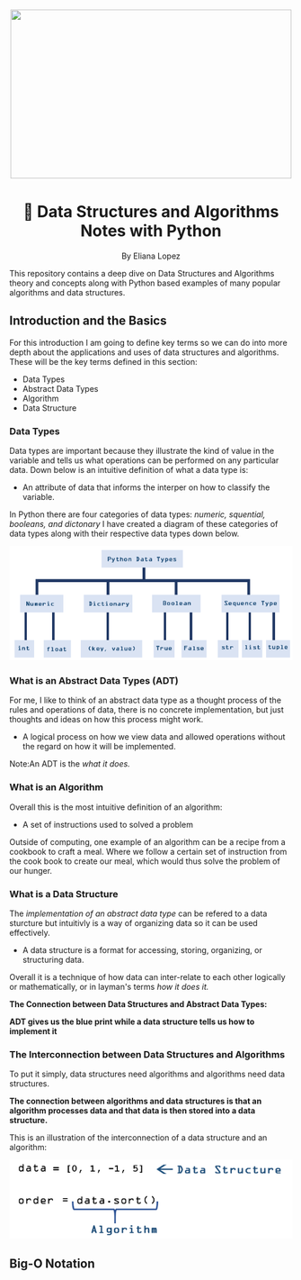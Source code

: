 <br />
 <p align="center">
    <img src="https://github.com/elianalopez/Data-Structures-and-Algorithms-Notes-with-Python/blob/main/Images/DS%26ANotes.png" width="500" height="300">
    <h1 align="center">📝 Data Structures and Algorithms Notes with Python</h1>
    <p align="center" class="h6">By Eliana Lopez</p>
This repository contains a deep dive on Data Structures and Algorithms theory and concepts along with Python based examples of many popular algorithms and data structures.

## Introduction and the Basics
For this introduction I am going to define key terms so we can do into more depth about the applications and uses of data structures and algorithms.
These will be the key terms defined in this section:
* Data Types
* Abstract Data Types
* Algorithm
* Data Structure

### Data Types
Data types are important because they illustrate the kind of value in the variable and tells us what operations can be performed on any particular data. Down below is an intuitive definition  of what a data type is:

* An attribute of data that informs the interper on how to classify the variable. 

In Python there are four categories of data types: *numeric, squential, booleans, and dictonary* 
I have created a diagram of these categories of data types along with their respective data types down below.

![Data-Type-Diagram](Images/DataTypes.PNG)


### What is an Abstract Data Types (ADT)

For me, I like to think of an abstract data type as a thought process of the rules and operations of data, there is no concrete implementation, but just thoughts and ideas on how this process might work.

* A logical process on how we view data and allowed operations without the regard on how it will be implemented.

Note:An ADT is the *what it does.*

### What is an Algorithm
Overall this is the most intuitive definition  of an algorithm:

* A set of instructions used to solved a problem
 
Outside of computing, one example of an algorithm can be a recipe from a cookbook to craft a meal. Where we follow a certain set of instruction from the cook book to create our meal, which would thus solve the problem of our hunger. 

### What is a Data Structure

The *implementation of an abstract data type* can be refered to a data sturcture but intuitivly is a way of organizing data so it can be used effectively.

* A data structure is a format for accessing, storing, organizing, or structuring data.

Overall it is a technique of how data can inter-relate to each other logically or mathematically, or in layman's terms *how it does it.*

**The Connection between Data Structures and Abstract Data Types:**

**ADT gives us the blue print while a data structure tells us how to implement it**

### The Interconnection between Data Structures and Algorithms
To put it simply, data structures need algorithms and algorithms need data structures.

**The connection between algorithms and data structures is that an algorithm processes data and that data is then stored into a data structure.**

This is an illustration of the interconnection of a data structure and an algorithm:

![Data-Type-Diagram](Images/Example.PNG)


## Big-O Notation 


